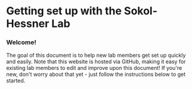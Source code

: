 # Getting set up with the Sokol-Hessner Lab

### Welcome!

The goal of this document is to help new lab members get set up quickly and easily. Note that this website is hosted via GitHub, making it easy for existing lab members to edit and improve upon this document! If you're new, don't worry about that yet - just follow the instructions below to get started. 

